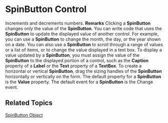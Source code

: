 
# SpinButton Control



Increments and decrements numbers.
 **Remarks**
Clicking a  **SpinButton** changes only the value of the **SpinButton**. You can write code that uses the **SpinButton** to update the displayed value of another control. For example, you can use a **SpinButton** to change the month, the day, or the year shown on a date. You can also use a **SpinButton** to scroll through a range of values or a list of items, or to change the value displayed in a text box.
To display a value updated by a  **SpinButton**, you must assign the value of the **SpinButton** to the displayed portion of a control, such as the **Caption** property of a **Label** or the **Text** property of a **TextBox**. To create a horizontal or vertical **SpinButton**, drag the sizing handles of the **SpinButton** horizontally or vertically on the form.
The default property for a  **SpinButton** is the **Value** property.
The default event for a  **SpinButton** is the Change event.

## Related Topics

[SpinButton Object](http://msdn.microsoft.com/library/6d6e1bf8-56d9-480f-aeb6-102b646374ed%28Office.15%29.aspx)

